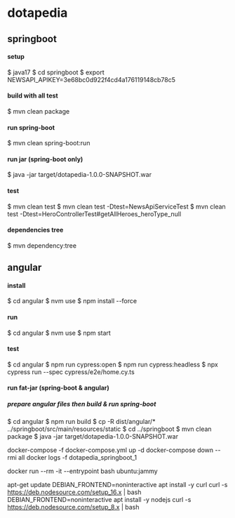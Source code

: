 # dotapedia

## springboot

#### setup
$ java17
$ cd springboot
$ export NEWSAPI_APIKEY=3e68bc0d922f4cd4a176119148cb78c5

#### build with all test
$ mvn clean package

#### run spring-boot
$ mvn clean spring-boot:run

#### run jar (spring-boot only)
$ java -jar target/dotapedia-1.0.0-SNAPSHOT.war

#### test
$ mvn clean test
$ mvn clean test -Dtest=NewsApiServiceTest
$ mvn clean test -Dtest=HeroControllerTest#getAllHeroes_heroType_null

#### dependencies tree
$ mvn dependency:tree

## angular

#### install
$ cd angular
$ nvm use
$ npm install --force

#### run
$ cd angular
$ nvm use
$ npm start

#### test
$ cd angular
$ npm run cypress:open
$ npm run cypress:headless
$ npx cypress run --spec cypress/e2e/home.cy.ts

#### run fat-jar (spring-boot & angular)
##### prepare angular files then build & run spring-boot
$ cd angular
$ npm run build
$ cp -R dist/angular/* ../springboot/src/main/resources/static
$ cd ../springboot
$ mvn clean package
$ java -jar target/dotapedia-1.0.0-SNAPSHOT.war



docker-compose -f docker-compose.yml up -d
docker-compose down --rmi all
docker logs -f dotapedia_springboot_1

docker run --rm -it --entrypoint bash ubuntu:jammy

apt-get update
DEBIAN_FRONTEND=noninteractive apt install -y curl
curl -s https://deb.nodesource.com/setup_16.x | bash
DEBIAN_FRONTEND=noninteractive apt install -y nodejs
curl -s https://deb.nodesource.com/setup_8.x | bash
